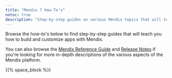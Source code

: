 ```yaml
---
title: "Mendix 7 How-To's"
notoc: true
description: "Step-by-step guides on various Mendix topics that will teach you how to build and customize apps."
---
```


Browse the how-to's below to find step-by-step guides that will teach you how to build and customize apps with Mendix.

You can also browse the [Mendix Reference Guide](/refguide7/index) and [Release Notes](/releasenotes/index) if you're looking for more in-depth descriptions of the various aspects of the Mendix platform.

{{% space_block %}}
